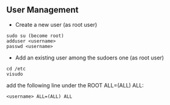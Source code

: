  ## User Management
 
 * Create a new user (as root user)
```
sudo su (become root)
adduser <username>
passwd <username>
```
* Add an existing user among the sudoers one (as root user)
```
cd /etc
visudo 
```
add the following line under the ROOT ALL=(ALL) ALL:
```
<username> ALL=(ALL) ALL
```

